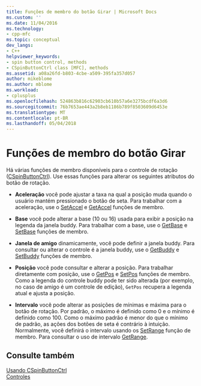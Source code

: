 ```yaml
---
title: Funções de membro do botão Girar | Microsoft Docs
ms.custom: ''
ms.date: 11/04/2016
ms.technology:
- cpp-mfc
ms.topic: conceptual
dev_langs:
- C++
helpviewer_keywords:
- spin button control, methods
- CSpinButtonCtrl class [MFC], methods
ms.assetid: a08a26fd-b803-4cbe-a509-395fa357d057
author: mikeblome
ms.author: mblome
ms.workload:
- cplusplus
ms.openlocfilehash: 524863b816c62903cb610b57a6e3275bcdf6a3d6
ms.sourcegitcommit: 76b7653ae443a2b8eb1186b789f8503609d6453e
ms.translationtype: MT
ms.contentlocale: pt-BR
ms.lasthandoff: 05/04/2018
---
```

# <a name="spin-button-member-functions"></a>Funções de membro do botão Girar
Há várias funções de membro disponíveis para o controle de rotação ([CSpinButtonCtrl](../mfc/reference/cspinbuttonctrl-class.md)). Use essas funções para alterar os seguintes atributos do botão de rotação.  
  
-   **Aceleração** você pode ajustar a taxa na qual a posição muda quando o usuário mantém pressionado o botão de seta. Para trabalhar com a aceleração, use o [SetAccel](../mfc/reference/cspinbuttonctrl-class.md#setaccel) e [GetAccel](../mfc/reference/cspinbuttonctrl-class.md#getaccel) funções de membro.  
  
-   **Base** você pode alterar a base (10 ou 16) usada para exibir a posição na legenda da janela buddy. Para trabalhar com a base, use o [GetBase](../mfc/reference/cspinbuttonctrl-class.md#getbase) e [SetBase](../mfc/reference/cspinbuttonctrl-class.md#setbase) funções de membro.  
  
-   **Janela de amigo** dinamicamente, você pode definir a janela buddy. Para consultar ou alterar o controle é a janela buddy, use o [GetBuddy](../mfc/reference/cspinbuttonctrl-class.md#getbuddy) e [SetBuddy](../mfc/reference/cspinbuttonctrl-class.md#setbuddy) funções de membro.  
  
-   **Posição** você pode consultar e alterar a posição. Para trabalhar diretamente com posição, use o [GetPos](../mfc/reference/cspinbuttonctrl-class.md#getpos) e [SetPos](../mfc/reference/cspinbuttonctrl-class.md#setpos) funções de membro. Como a legenda do controle buddy pode ter sido alterada (por exemplo, no caso de amigo é um controle de edição), `GetPos` recupera a legenda atual e ajusta a posição.  
  
-   **Intervalo** você pode alterar as posições de mínimas e máxima para o botão de rotação. Por padrão, o máximo é definido como 0 e o mínimo é definido como 100. Como o máximo padrão é menor do que o mínimo de padrão, as ações dos botões de seta é contrário à intuição. Normalmente, você definirá o intervalo usando os [SetRange](../mfc/reference/cspinbuttonctrl-class.md#setrange) função de membro. Para consultar o uso de intervalo [GetRange](../mfc/reference/cspinbuttonctrl-class.md#getrange).  
  
## <a name="see-also"></a>Consulte também  
 [Usando CSpinButtonCtrl](../mfc/using-cspinbuttonctrl.md)   
 [Controles](../mfc/controls-mfc.md)


